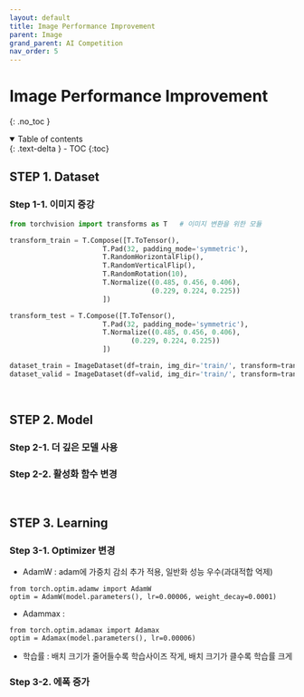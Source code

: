 ```yaml
---
layout: default
title: Image Performance Improvement
parent: Image
grand_parent: AI Competition
nav_order: 5
---
```


# Image Performance Improvement
{: .no_toc }
<details open markdown="block">
  <summary>
    Table of contents
  </summary>
  {: .text-delta }
- TOC
{:toc}
</details>

<!------------------------------------ STEP ------------------------------------>

## STEP 1. Dataset

### Step 1-1. 이미지 증강

```python
from torchvision import transforms as T   # 이미지 변환을 위한 모듈

transform_train = T.Compose([T.ToTensor(),
                       T.Pad(32, padding_mode='symmetric'),
                       T.RandomHorizontalFlip(),
                       T.RandomVerticalFlip(),
                       T.RandomRotation(10),
                       T.Normalize((0.485, 0.456, 0.406),
                                   (0.229, 0.224, 0.225))
                       ])

transform_test = T.Compose([T.ToTensor(),
                       T.Pad(32, padding_mode='symmetric'),                      
                       T.Normalize((0.485, 0.456, 0.406),
                              (0.229, 0.224, 0.225))
                       ])

dataset_train = ImageDataset(df=train, img_dir='train/', transform=transform_train)
dataset_valid = ImageDataset(df=valid, img_dir='train/', transform=transform_test)
```

<br>

## STEP 2. Model

### Step 2-1. 더 깊은 모델 사용

### Step 2-2. 활성화 함수 변경


<br>

## STEP 3. Learning

### Step 3-1. Optimizer 변경

* AdamW : adam에 가중치 감쇠 추가 적용, 일반화 성능 우수(과대적합 억제)

```
from torch.optim.adamw import AdamW
optim = AdamW(model.parameters(), lr=0.00006, weight_decay=0.0001)
```

* Adammax : 

```
from torch.optim.adamax import Adamax 
optim = Adamax(model.parameters(), lr=0.00006)
```

* 학습률 : 배치 크기가 줄어들수록 학습사이즈 작게, 배치 크기가 클수록 학습률 크게

### Step 3-2. 에폭 증가